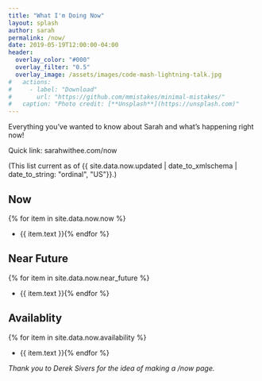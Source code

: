 ```yaml
---
title: "What I'm Doing Now"
layout: splash
author: sarah
permalink: /now/
date: 2019-05-19T12:00:00-04:00
header:
  overlay_color: "#000"
  overlay_filter: "0.5"
  overlay_image: /assets/images/code-mash-lightning-talk.jpg
#   actions:
#     - label: "Download"
#       url: "https://github.com/mmistakes/minimal-mistakes/"
#   caption: "Photo credit: [**Unsplash**](https://unsplash.com)"
---
```


Everything you’ve wanted to know about Sarah and what’s happening right now!

Quick link:  sarahwithee.com/now

(This list current as of {{ site.data.now.updated | date_to_xmlschema | date_to_string: "ordinal", "US"}}.)

## Now

{% for item in site.data.now.now %}
- {{ item.text }}{% endfor %}

## Near Future

{% for item in site.data.now.near_future %}
- {{ item.text }}{% endfor %}

## Availablity

{% for item in site.data.now.availability %}
- {{ item.text }}{% endfor %}


_Thank you to Derek Sivers for the idea of making a /now page._
